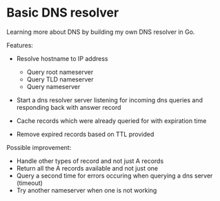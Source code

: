 # Basic DNS resolver

Learning more about DNS by building my own DNS resolver in Go.

Features: 
- Resolve hostname to IP address
    - Query root nameserver
    - Query TLD nameserver
    - Query nameserver 

- Start a dns resolver server listening for incoming dns queries and responding back with answer record

- Cache records which were already queried for with expiration time

- Remove expired records based on TTL provided


Possible improvement: 
- Handle other types of record and not just A records
- Return all the A records available and not just one
- Query a second time for errors occuring when querying a dns server (timeout)
- Try another nameserver when one is not working

